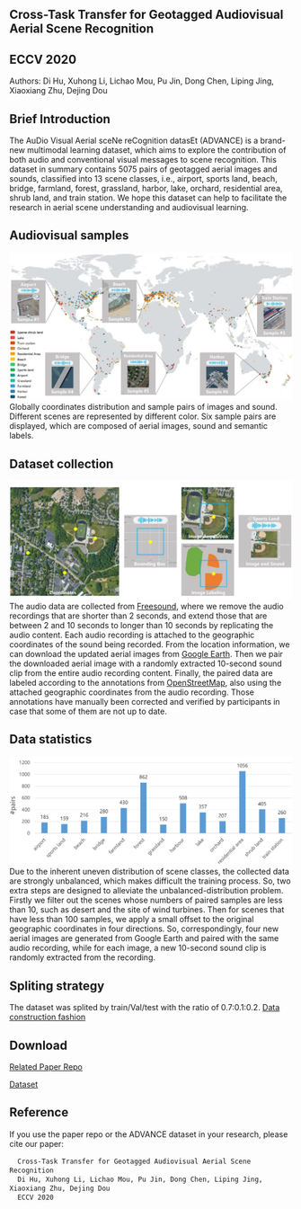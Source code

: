 ## Cross-Task Transfer for Geotagged Audiovisual Aerial Scene Recognition
## ECCV 2020
Authors: Di Hu, Xuhong Li, Lichao Mou, Pu Jin, Dong Chen, Liping Jing, Xiaoxiang Zhu, Dejing Dou


## Brief Introduction
The AuDio Visual Aerial sceNe reCognition datasEt (ADVANCE) is a brand-new multimodal learning dataset, which aims to explore the contribution of both audio and conventional visual messages to scene recognition. This dataset in summary contains 5075 pairs of geotagged aerial images and sounds, classified into 13 scene classes, i.e., airport, sports land, beach, bridge, farmland, forest, grassland, harbor, lake, orchard, residential area, shrub land, and train station. We hope this dataset can help to facilitate the research in aerial scene understanding and audiovisual learning. 


## Audiovisual samples
![PNG](/samples.jpeg)
Globally coordinates distribution and sample pairs of images and sound. Different scenes are represented by different color. Six sample pairs are displayed, which are composed of aerial images, sound and semantic labels.


## Dataset collection
![PNG](/steps.jpeg)
The audio data are collected from [Freesound](https://freesound.org/browse/geotags/), where we remove the audio recordings that are shorter than 2 seconds, and extend those that are between 2 and 10 seconds to longer than 10 seconds by replicating the audio content. Each audio recording is attached to the geographic coordinates of the sound being recorded. From the location information, we can download the updated aerial images from [Google Earth](https://earthengine.google.com/). Then we pair the downloaded aerial image with a randomly extracted 10-second sound clip from the entire audio recording content. Finally, the paired data are labeled according to the annotations from [OpenStreetMap](https://www.openstreetmap.org/), also using the attached geographic coordinates from the audio recording. Those annotations have manually been corrected and verified by participants in case that some of them are not up to date.

## Data statistics
![PNG](/statistics.jpeg)
Due to the inherent uneven distribution of scene classes, the collected data are strongly unbalanced, which makes difficult the training process.
So, two extra steps are designed to alleviate the unbalanced-distribution problem. Firstly we filter out the scenes whose numbers of paired samples are less than 10, such as desert and the site of wind turbines. Then for scenes that have less than 100 samples, we apply a small offset to the original geographic coordinates in four directions. So, correspondingly, four new aerial images are generated from Google Earth and paired with the same audio recording, while for each image, a new 10-second sound clip is randomly extracted from the recording.


## Spliting strategy
   The dataset was splited by train/Val/test with the ratio of 0.7:0.1:0.2. [Data construction fashion](https://github.com/DTaoo/Multimodal-Aerial-Scene-Recognition/blob/168d607720fce229d132e0fe7289d2be63be2dcb/data/data_partition.py#L115)

## Download

[Related Paper Repo](https://github.com/DTaoo/Multimodal-Aerial-Scene-Recognition)

[Dataset](https://zenodo.org/record/3828124)


## Reference

If you use the paper repo or the ADVANCE dataset in your research, please cite our paper:

      Cross-Task Transfer for Geotagged Audiovisual Aerial Scene Recognition 
      Di Hu, Xuhong Li, Lichao Mou, Pu Jin, Dong Chen, Liping Jing, Xiaoxiang Zhu, Dejing Dou
      ECCV 2020

